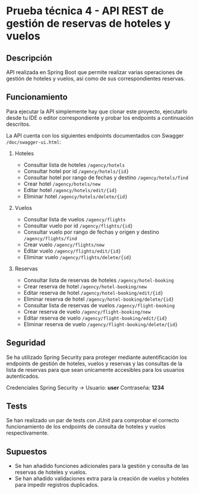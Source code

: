 # Prueba técnica 4 - API REST de gestión de reservas de hoteles y vuelos
## Descripción
API realizada en Spring Boot que permite realizar varias operaciones de gestión de hoteles y vuelos, así como de sus correspondientes reservas.
## Funcionamiento
Para ejecutar la API simplemente hay que clonar este proyecto, ejecutarlo desde tu IDE o editor correspondiente y probar los endpoints a continuación descritos.

La API cuenta con los siguientes endpoints documentados con Swagger `/doc/swagger-ui.html`:

1. Hoteles

    - Consultar lista de hoteles `/agency/hotels`
    - Consultar hotel por id `/agency/hotels/{id}`
    - Consultar hotel por rango de fechas y destino `/agency/hotels/find`
    - Crear hotel `/agency/hotels/new`
    - Editar hotel `/agency/hotels/edit/{id}`
    - Eliminar hotel `/agency/hotels/delete/{id}`
2. Vuelos

    - Consultar lista de vuelos `/agency/flights`
    - Consultar vuelo por id `/agency/flights/{id}`
    - Consultar vuelo por rango de fechas y origen y destino `/agency/flights/find`
    - Crear vuelo `/agency/flights/new`
    - Editar vuelo `/agency/flights/edit/{id}`
    - Eliminar vuelo `/agency/flights/delete/{id}`
3. Reservas

    - Consultar lista de reservas de hoteles `/agency/hotel-booking`
    - Crear reserva de hotel `/agency/hotel-booking/new`
    - Editar reserva de hotel `/agency/hotel-booking/edit/{id}`
    - Eliminar reserva de hotel `/agency/hotel-booking/delete/{id}`
    - Consultar lista de reservas de vuelos `/agency/flight-booking`
    - Crear reserva de vuelo `/agency/flight-booking/new`
    - Editar reserva de vuelo `/agency/flight-booking/edit/{id}`
    - Eliminar reserva de vuelo `/agency/flight-booking/delete/{id}`

## Seguridad
Se ha utilizado Spring Security para proteger mediante autentificación los endpoints de gestión de hoteles, vuelos y 
reservas y las consultas de la lista de reservas para que sean unicamente accesibles para los 
usuarios autenticados.

Credenciales Spring Security -> Usuario: **user** Contraseña: **1234**
## Tests
Se han realizado un par de tests con JUnit para comprobar el correcto funcionamiento de 
los endpoints de consulta de hoteles y vuelos respectivamente.
## Supuestos
- Se han añadido funciones adicionales para la gestión y consulta de las reservas de hoteles y vuelos.
- Se han añadido validaciones extra para la creación de vuelos y hoteles para impedir registros duplicados.
